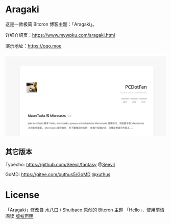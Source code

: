 # Aragaki
这是一款极简 Bitcron 博客主题：「Aragaki」。

详细介绍页：https://www.mywpku.com/aragaki.html

演示地址：https://oqo.moe

![screenshot](screenshots/aragaki.png)

## 其它版本

Typecho: https://github.com/Seevil/fantasy @[Seevil](https://github.com/Seevil)

GoMD: https://gitee.com/xuthus5/GoMD @[xuthus](https://gitee.com/xuthus5)

# License

「Aragaki」修改自 水八口 / Shuibaco 原创的 Bitcron 主题 「[Hello](https://github.com/shuibaco/bitcron-themes/tree/master/01%20hello)」，使用前请阅读 [版权声明](https://github.com/shuibaco/bitcron-themes)
